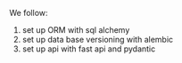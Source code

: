 
We follow: 
1. set up ORM with sql alchemy
2. set up data base versioning with alembic
3. set up api with fast api and pydantic
